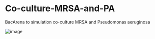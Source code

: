 # Co-culture-MRSA-and-PA
BacArena to simulation co-culture MRSA and Pseudomonas aeruginosa

![image](https://user-images.githubusercontent.com/122158508/226085754-c515ee19-fce8-4f63-b632-20e63b3bd2af.png)
